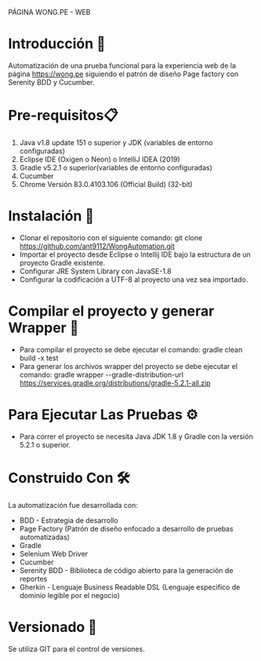 PÁGINA WONG.PE - WEB

# Introducción 🚀
Automatización de una prueba funcional para la experiencia web de la página https://wong.pe siguiendo el patrón de diseño Page factory con Serenity BDD y Cucumber.


# Pre-requisitos📋
1.   Java v1.8 update 151 o superior y JDK (variables de entorno configuradas)
2.   Eclipse IDE (Oxigen o Neon) o IntelliJ IDEA (2019)
3.   Gradle v5.2.1 o superior(variables de entorno configuradas)
4.   Cucumber
5.   Chrome Versión 83.0.4103.106 (Official Build) (32-bit)
 

# Instalación 🔧
- Clonar el repositorio con el siguiente comando: git clone https://github.com/ant9112/WongAutomation.git
- Importar el proyecto desde Eclipse o Intellij IDE bajo la estructura de un proyecto Gradle existente.
- Configurar JRE System Library con JavaSE-1.8
- Configurar la codificación a UTF-8 al proyecto una vez sea importado.


# Compilar el proyecto y generar Wrapper 🔨
- Para compilar el proyecto se debe ejecutar el comando: gradle clean build -x test
- Para generar los archivos wrapper del proyecto se debe ejecutar el comando: gradle wrapper --gradle-distribution-url https://services.gradle.org/distributions/gradle-5.2.1-all.zip


# Para Ejecutar Las Pruebas ⚙️
- Para correr el proyecto se necesita Java JDK 1.8 y Gradle con la versión 5.2.1 o superior.


# Construido Con 🛠️
La automatización fue desarrollada con:
- BDD - Estrategia de desarrollo
- Page Factory (Patrón de diseño enfocado a desarrollo de pruebas automatizadas)
- Gradle
- Selenium Web Driver
- Cucumber
- Serenity BDD - Biblioteca de código abierto para la generación de reportes
- Gherkin - Lenguaje Business Readable DSL (Lenguaje especifico de dominio legible por el negocio)

# Versionado 📌
Se utiliza GIT para el control de versiones.
    
